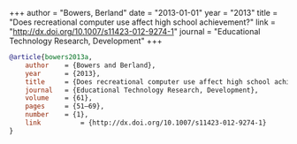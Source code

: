 +++
author = "Bowers, Berland"
date = "2013-01-01"
year = "2013"
title = "Does recreational computer use affect high school achievement?"
link = "http://dx.doi.org/10.1007/s11423-012-9274-1"
journal = "Educational Technology Research, Development"
+++
```bibtex
@article{bowers2013a,
    author    = {Bowers and Berland},
    year      = {2013},
    title     = {Does recreational computer use affect high school achievement?},
    journal   = {Educational Technology Research, Development},
    volume    = {61},
    pages     = {51–69},
    number    = {1},
    link		  = {http://dx.doi.org/10.1007/s11423-012-9274-1}
}
```
